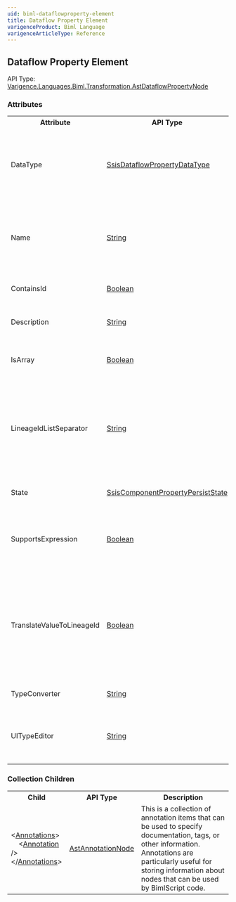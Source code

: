 ```yaml
---
uid: biml-dataflowproperty-element
title: Dataflow Property Element
varigenceProduct: Biml Language
varigenceArticleType: Reference
---
```

## Dataflow Property Element<div class="AssemblyInfoGroup"><div class="CrossReferenceGroup"><div class="CrossReferenceHeader">API Type:</div><div class="CrossReferenceValue"><a href="../api-reference/Varigence.Languages.Biml.Transformation.AstDataflowPropertyNode.html">Varigence.Languages.Biml.Transformation.AstDataflowPropertyNode</a></div></div></div><div class="AttributeGroup"><h3>Attributes</h3><table id="AttributeList" class="AttributeList"><tbody><tr><th class="AttributeNameColumnHeader">Attribute</th><th class="AttributeTypeColumnHeader">API Type</th><th class="AttributeDefaultColumnHeader">Default</th><th class="AttributeSummaryColumnHeader">Description</th></tr><tr class="ad0"><td class="AttributeName">DataType</td><td class="AttributeType"><a href="../api-reference/Varigence.Languages.Biml.Transformation.SsisDataflowPropertyDataType.html">SsisDataflowPropertyDataType</a></td><td class="AttributeDefault">Empty</td><td class="AttributeSummary"><div class ="SummaryItem">This value specifies the type of the variable that should be assigned to the custom dataflow property.</div> This is a required property</td></tr><tr class="ad1"><td class="AttributeName">Name</td><td class="AttributeType"><a href="https://msdn.microsoft.com/en-us/library/System.String.aspx">String</a></td><td class="AttributeDefault">&nbsp;</td><td class="AttributeSummary"><div class ="SummaryItem">Specifies the name of the object.  This name can be used to reference this object from anywhere else in the program.</div> This is a required property</td></tr><tr class="ad0"><td class="AttributeName">ContainsId</td><td class="AttributeType"><a href="https://msdn.microsoft.com/en-us/library/System.Boolean.aspx">Boolean</a></td><td class="AttributeDefault">False</td><td class="AttributeSummary"><div class ="SummaryItem">Indicates whether this property contains a data linage column id.</div> </td></tr><tr class="ad1"><td class="AttributeName">Description</td><td class="AttributeType"><a href="https://msdn.microsoft.com/en-us/library/System.String.aspx">String</a></td><td class="AttributeDefault">&nbsp;</td><td class="AttributeSummary"><div class ="SummaryItem">This value stores the description that is emitted in SSIS for the data flow property.</div> </td></tr><tr class="ad0"><td class="AttributeName">IsArray</td><td class="AttributeType"><a href="https://msdn.microsoft.com/en-us/library/System.Boolean.aspx">Boolean</a></td><td class="AttributeDefault">False</td><td class="AttributeSummary"><div class ="SummaryItem">This value specifies whether the dataflow property is an array of values.</div> </td></tr><tr class="ad1"><td class="AttributeName">LineageIdListSeparator</td><td class="AttributeType"><a href="https://msdn.microsoft.com/en-us/library/System.String.aspx">String</a></td><td class="AttributeDefault">&nbsp;</td><td class="AttributeSummary"><div class ="SummaryItem">In the case of a list of lineage ids, this property specifies the string sequence that is used to separate items in the list.  The same separator is used both for extracting column name lists and emitting the list of translated lineage ids.</div> </td></tr><tr class="ad0"><td class="AttributeName">State</td><td class="AttributeType"><a href="../api-reference/Varigence.Languages.Biml.Transformation.SsisComponentPropertyPersistState.html">SsisComponentPropertyPersistState</a></td><td class="AttributeDefault">Default</td><td class="AttributeSummary"><div class ="SummaryItem">Specifies how the property is persisted in the package XML.</div> </td></tr><tr class="ad1"><td class="AttributeName">SupportsExpression</td><td class="AttributeType"><a href="https://msdn.microsoft.com/en-us/library/System.Boolean.aspx">Boolean</a></td><td class="AttributeDefault">False</td><td class="AttributeSummary"><div class ="SummaryItem">This value specifies whether the custom dataflow property support the use of SQL Server Integration Services expressions in the value.</div> </td></tr><tr class="ad0"><td class="AttributeName">TranslateValueToLineageId</td><td class="AttributeType"><a href="https://msdn.microsoft.com/en-us/library/System.Boolean.aspx">Boolean</a></td><td class="AttributeDefault">False</td><td class="AttributeSummary"><div class ="SummaryItem">Specifies whether the compiler should translate the property value or values into SSIS lineage ids during emission.  This property is used in combination with the LineageIdListSeparator property, if a list of lineage ids is expected.</div> </td></tr><tr class="ad1"><td class="AttributeName">TypeConverter</td><td class="AttributeType"><a href="https://msdn.microsoft.com/en-us/library/System.String.aspx">String</a></td><td class="AttributeDefault">&nbsp;</td><td class="AttributeSummary"><div class ="SummaryItem">This value specifies the name of the type converter to use.</div> </td></tr><tr class="ad0"><td class="AttributeName">UITypeEditor</td><td class="AttributeType"><a href="https://msdn.microsoft.com/en-us/library/System.String.aspx">String</a></td><td class="AttributeDefault">&nbsp;</td><td class="AttributeSummary"><div class ="SummaryItem">This value specifies the name of the user interface type editor that should be used for this custom dataflow property.</div> </td></tr></tbody></table></div><div class="ChildGroup">### Collection Children<table id="ChildList" class="ChildList"><tbody><tr><th class="ChildNameColumnHeader">Child</th><th class="ChildTypeColumnHeader">API Type</th><th class="ChildSummaryColumnHeader">Description</th></tr><tr class="cd0"><td class="ChildName"><span class="punc">&lt;</span><a href=Varigence.Languages.Biml.AstNode_Annotations.html">Annotations</a><span class="punc">&gt;</span><br />&nbsp;&nbsp;&nbsp;&nbsp;<span class="punc">&lt;</span><a href=Varigence.Languages.Biml.AstAnnotationNode.html">Annotation</a> <span class="punc">/&gt;</span><br /><span class="punc">&lt;/</span><a href=Varigence.Languages.Biml.AstNode_Annotations.html">Annotations</a><span class="punc">&gt;</span></td><td class="ChildType"><a href="../api-reference/Varigence.Languages.Biml.AstAnnotationNode.html">AstAnnotationNode</a></td><td class="ChildSummary"><div class ="SummaryItem">This is a collection of annotation items that can be used to specify documentation, tags, or other information.  Annotations are particularly useful for storing information about nodes that can be used by BimlScript code.</div> </td></tr></tbody></table></div>